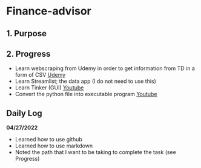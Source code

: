 # Finance-advisor


## 1. Purpose 

## 2. Progress

   - Learn webscraping from Udemy in order to get information from TD
   in a form of CSV [Udemy](https://www.udemy.com/)
   - Learn Streamlist; the data app (I do not need to use this)
   - Learn Tinker (GUI) [Youtube](https://youtu.be/7zeAIEPJaoQ)
   - Convert the python file into executable program 
     [Youtube](https://www.youtube.com/watch?v=UZX5kH72Yx4)

## Daily Log

**04/27/2022**
- Learned how to use github 
- Learned how to use markdown
- Noted the path that I want to be taking to complete the task (see Progress)
 

